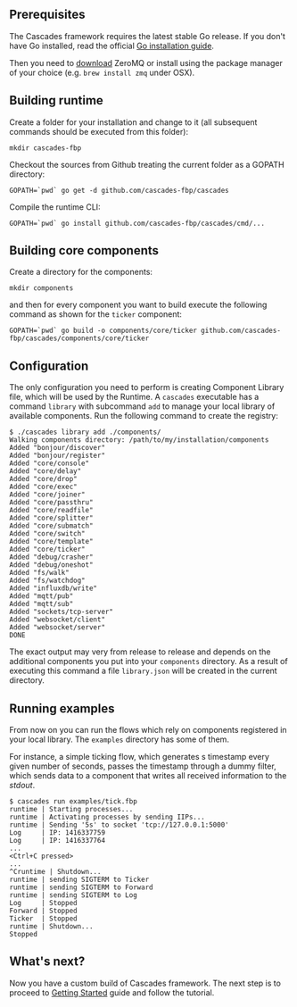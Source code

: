 ## Prerequisites

The Cascades framework requires the latest stable Go release. If you don't have Go installed, read the official [Go installation guide](http://golang.org/doc/install). 

Then you need to [download](http://zeromq.org/intro:get-the-software) ZeroMQ or install using the package manager of your choice (e.g. `brew install zmq` under OSX).

## Building runtime

Create a folder for your installation and change to it (all subsequent commands should be executed from this folder):

```
mkdir cascades-fbp
```

Checkout the sources from Github treating the current folder as a GOPATH directory:

```
GOPATH=`pwd` go get -d github.com/cascades-fbp/cascades
```

Compile the runtime CLI:

```
GOPATH=`pwd` go install github.com/cascades-fbp/cascades/cmd/...
```

## Building core components

Create a directory for the components:

```
mkdir components
```

and then for every component you want to build execute the following command as shown for the `ticker` component:

```
GOPATH=`pwd` go build -o components/core/ticker github.com/cascades-fbp/cascades/components/core/ticker
```

## Configuration

The only configuration you need to perform is creating Component Library file, which will be used by the Runtime. A `cascades` executable has a command `library` with subcommand `add` to manage your local library of available components. Run the following command to create the registry:

```
$ ./cascades library add ./components/
Walking components directory: /path/to/my/installation/components
Added "bonjour/discover"
Added "bonjour/register"
Added "core/console"
Added "core/delay"
Added "core/drop"
Added "core/exec"
Added "core/joiner"
Added "core/passthru"
Added "core/readfile"
Added "core/splitter"
Added "core/submatch"
Added "core/switch"
Added "core/template"
Added "core/ticker"
Added "debug/crasher"
Added "debug/oneshot"
Added "fs/walk"
Added "fs/watchdog"
Added "influxdb/write"
Added "mqtt/pub"
Added "mqtt/sub"
Added "sockets/tcp-server"
Added "websocket/client"
Added "websocket/server"
DONE
```

The exact output may very from release to release and depends on the additional components you put into your `components` directory. As a result of executing this command a file `library.json` will be created in the current directory.

## Running examples

From now on you can run the flows which rely on components registered in your local library. The `examples` directory has some of them. 

For instance, a simple ticking flow, which generates s timestamp every given number of seconds, passes the timestamp through a dummy filter, which sends data to a component that writes all received information to the _stdout_.

```
$ cascades run examples/tick.fbp
runtime | Starting processes...
runtime | Activating processes by sending IIPs...
runtime | Sending '5s' to socket 'tcp://127.0.0.1:5000'
Log     | IP: 1416337759
Log     | IP: 1416337764
...
<Ctrl+C pressed>
...
^Cruntime | Shutdown...
runtime | sending SIGTERM to Ticker
runtime | sending SIGTERM to Forward
runtime | sending SIGTERM to Log
Log     | Stopped
Forward | Stopped
Ticker  | Stopped
runtime | Shutdown...
Stopped
```

## What's next?

Now you have a custom build of Cascades framework. The next step is to proceed to [Getting Started](Getting-started) guide and follow the tutorial.